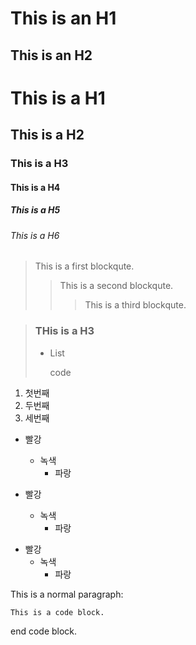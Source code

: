This is an H1
=============


This is an H2
-------------


# This is a H1
## This is a H2
### This is a H3
#### This is a H4
##### This is a H5
###### This is a H6


> This is a first blockqute.
> > This is a second blockqute.
> > >This is a third blockqute.


> ### THis is a H3
>   * List
> 
>     code


1. 첫번째
2. 두번째
3. 세번째

* 빨강
  * 녹색
    * 파랑
   
* 빨강
  * 녹색
    * 파랑
   
- 빨강
  - 녹색
    - 파랑
   
This is a normal paragraph:

    This is a code block.

end code block.

